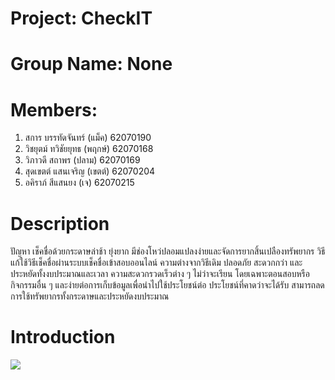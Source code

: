 ﻿# Project: CheckIT
# Group Name: None
# Members:
1. สการ บรรทัดจันทร์ (แม็ค) 62070190
2. วิชยุตม์ ทวิชัยยุทธ (พฤกษ์) 62070168
3. วิภาวดี สถาพร (ปลาม) 62070169
4. สุดเขตต์ แสนเจริญ (เขตต์) 62070204
5. อคิราภ์ สีแสนยง (เจ) 62070215
# Description
ปัญหา เช็คชื่อด้วยกระดาษล่าช้า  ยุ่งยาก มีช่องโหว่ปลอมแปลงง่ายและจัดการยากสิ้นเปลืองทรัพยากร วิธีแก้ใช้วิธีเช็คชื่อผ่านระบบเช็คชื่อเข้าสอบออนไลน์ ความต่างจากวิธีเดิม ปลอดภัย สะดวกกว่า และประหยัดทั้งงบประมาณและเวลา ความสะดวกรวดเร็วต่าง ๆ ไม่ว่าจะเรียน โดยเฉพาะตอนสอบหรือกิจกรรมอื่น ๆ และง่ายต่อการเก็บข้อมูลเพื่อนำไปใช้ประโยชน์ต่อ ประโยชน์ที่คาดว่าจะได้รับ สามารถลดการใช้ทรัพยากรทั้งกระดาษและประหยัดงบประมาณ
# Introduction
[![](http://img.youtube.com/vi/9lGI-oqDoBw/0.jpg)](http://www.youtube.com/watch?v=9lGI-oqDoBw "")